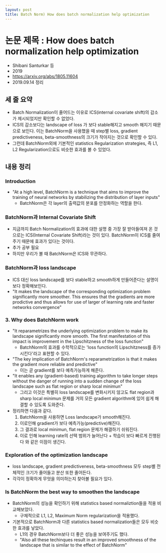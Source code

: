 ```yaml
---
layout: post
title: Batch Norm) How does batch normalization help optimization
---
```


# 논문 제목 : How does batch normalization help optimization

- Shibani Santurkar 등
- 2019
- <https://arxiv.org/abs/1805.11604>
- 2019.09.14 정리

## 세 줄 요약

- Batch Normalization이 줄어드는 이유로 ICS(internal covariate shift)의 감소가 제시되었지만 확인할 수 없었다.
- ICS의 감소보다는 landscape of loss 가 보다 stable해지고 smooth 해지기 때문으로 보인다. 이는 BatchNorm을 사용했을 때 step별 loss, gradient predictiveness, beta-smoothness의 크기가 작아지는 것으로 확인할 수 있다.
- 그런데 BatchNorm외에 기본적인 statistics Regularization strategies, 즉 L1, L2 Regularization으로도 비슷한 효과를 볼 수 있었다.

## 내용 정리

### Introduction

- "At a high level, BatchNorm is a technique that aims to improve the training of neural networks by stabilizing the distribution of layer inputs"
  - BatchNorm은 각 layer의 출력값의 분포를 안정화하는 역할을 한다.

### BatchNorm과 Internal Covariate Shift

- 지금까지 Batch Normalization의 효과에 대한 설명 중 가장 잘 받아들여져 온 것으로는 ICS(Internal Covariate Shift)라는 것이 있다. BatchNorm이 ICS를 줄여주기 때문에 효과가 있다는 것이다.
- 추가 공부 필요
- 하지만 우리가 볼 때 BatchNorm은 ICS와 무관하다.

### BatchNorm과 loss landscape

- ICS 대신 loss landscape를 보다 stable하고 smooth하게 만들어준다는 설명이 보다 정확해보인다.
- "It makes the landscape of the corresponding optimization problem significantly more smoother. This ensures that the gradients are more prodictive and thus allows for use of larger of learning rate and faster networks convergence"

### 3. Why does BatchNorm work

- "It reparametrizes the underlying optimization problem to make its landscape significantly more smooth. The first manifestation of this impact is improvement in the Lipschitzness of the loss function"
  - BatchNorm의 효과를 수학적으로는 'loss function의 Lipschitzness를 증가시킨다'라고 표현할 수 있다.
- "The key implication of BatchNorm's reparametrization is that it makes the gradient more reliable and predictive"
  - 이는 곧 gradient를 보다 예측가능하게 해준다.
- "It enables any (gradient-based) training algorithm to take longer steps without the danger of running into a sudden change of the loss landscape such as flat region or sharp local minimun"
  - 그리고 이것은 특별히 loss landscape를 변화시키지 않고도 flat region과 sharp local minimun 문제를 거의 모든 gradient algorithm에 있어 쉽게 해결할 수 있도록 도와준다.
- 정리하면 다음과 같다.
    1. BatchNorm을 사용하면 Loss landscape가 smooth해진다.
    2. 이로인해 gradient가 보다 예측가능(predictive)해진다.
    3. 그 결과로 local minimun, flat region 문제가 해결하기 쉬워진다.
    4. 이로 인해 learning rate의 선택 범위가 늘어난다 + 학습이 보다 빠르게 진행된다 와 같은 이점이 생긴다.

### Exploration of the optimization landscape

- loss landscape, gradient predictiveness, beta-smoothness 모두 step별 전체적인 크기가 줄어들고 분산 또한 줄어든다.
- 각각이 정확하게 무엇을 의미하는지 찾아볼 필요가 있다.

### Is BatchNorm the best way to smoothen the landscape

- BatchNorm의 성능을 확인하기 위해 statistics based normaliztion들을 적용 비교해보았다.
  - 구체적으로 L1, L2, Maximum Norm regularization을 적용했다.
- 기본적으로 BatchNorm과 다른 statistics based normalization들은 모두 비슷한 효과를 낳았다.
  - L1의 경우 BatchNorm보다 더 좋은 성능을 보여주기도 했다.
  - "Also all these techinques result in an improved smoothness of the landscape that is similar to the effect of BatchNorm"
